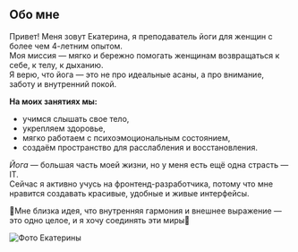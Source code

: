 ## Обо мне

Привет! Меня зовут Екатерина, я преподаватель йоги для женщин с более чем 4-летним опытом.  
Моя миссия — мягко и бережно помогать женщинам возвращаться к себе, к телу, к дыханию.  
Я верю, что йога — это не про идеальные асаны, а про внимание, заботу и внутренний покой.

**На моих занятиях мы:**
- учимся слышать свое тело,
- укрепляем здоровье,
- мягко работаем с психоэмоциональным состоянием,
- создаём пространство для расслабления и восстановления.

_Йога_ — большая часть моей жизни, но у меня есть ещё одна страсть — IT.  
Сейчас я активно учусь на фронтенд-разработчика, потому что мне нравится создавать красивые, удобные и живые интерфейсы.  

🌸Мне близка идея, что внутренняя гармония и внешнее выражение — это одно целое, и я хочу соединять эти миры🌸

![Фото Екатерины](https://i.postimg.cc/0QNqSF37/image.jpg)